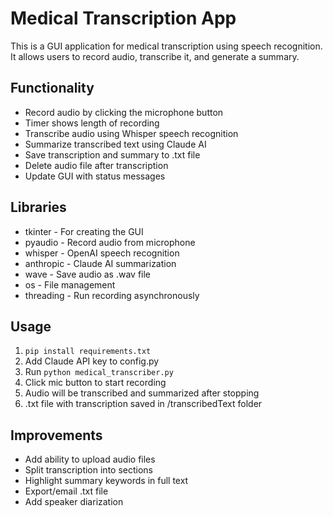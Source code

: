 # Medical Transcription App

This is a GUI application for medical transcription using speech recognition. It allows users to record audio, transcribe it, and generate a summary.

## Functionality

- Record audio by clicking the microphone button 
- Timer shows length of recording
- Transcribe audio using Whisper speech recognition
- Summarize transcribed text using Claude AI
- Save transcription and summary to .txt file
- Delete audio file after transcription
- Update GUI with status messages 

## Libraries

- tkinter - For creating the GUI
- pyaudio - Record audio from microphone
- whisper - OpenAI speech recognition
- anthropic - Claude AI summarization 
- wave - Save audio as .wav file
- os - File management
- threading - Run recording asynchronously 

## Usage

1. `pip install requirements.txt`
2. Add Claude API key to config.py
3. Run `python medical_transcriber.py`
4. Click mic button to start recording
5. Audio will be transcribed and summarized after stopping
6. .txt file with transcription saved in /transcribedText folder

## Improvements

- Add ability to upload audio files
- Split transcription into sections
- Highlight summary keywords in full text
- Export/email .txt file
- Add speaker diarization


